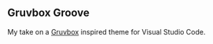 ## Gruvbox Groove

My take on a [Gruvbox](https://github.com/morhetz/gruvbox) inspired theme for Visual Studio Code.
